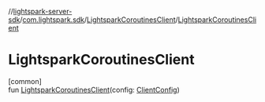 //[lightspark-server-sdk](../../../index.md)/[com.lightspark.sdk](../index.md)/[LightsparkCoroutinesClient](index.md)/[LightsparkCoroutinesClient](-lightspark-coroutines-client.md)

# LightsparkCoroutinesClient

[common]\
fun [LightsparkCoroutinesClient](-lightspark-coroutines-client.md)(config: [ClientConfig](../-client-config/index.md))
